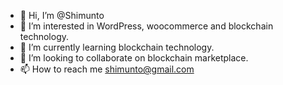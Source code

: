 - 👋 Hi, I’m @Shimunto
- 👀 I’m interested in WordPress, woocommerce and blockchain technology.
- 🌱 I’m currently learning blockchain technology.
- 💞️ I’m looking to collaborate on blockchain marketplace.
- 📫 How to reach me shimunto@gmail.com

<!---
Shimunto/Shimunto is a ✨ special ✨ repository because its `README.md` (this file) appears on your GitHub profile.
You can click the Preview link to take a look at your changes.
--->

